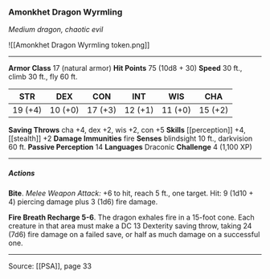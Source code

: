### Amonkhet Dragon Wyrmling
_Medium dragon, chaotic evil_

![[Amonkhet Dragon Wyrmling token.png]]




---

**Armor Class** 17 (natural armor)
**Hit Points** 75 (10d8 + 30)
**Speed** 30 ft., climb 30 ft., fly 60 ft.

| STR     | DEX     | CON     | INT     | WIS     | CHA     |
|---------|---------|---------|---------|---------|---------|
| 19 (+4) | 10 (+0) | 17 (+3) | 12 (+1) | 11 (+0) | 15 (+2) |

**Saving Throws** cha +4, dex +2, wis +2, con +5
**Skills** [[perception]] +4, [[stealth]] +2
**Damage Immunities** fire
**Senses** blindsight 10 ft., darkvision 60 ft.
**Passive Perception** 14
**Languages** Draconic
**Challenge** 4 (1,100 XP)

---

##### Actions
**Bite**. _Melee Weapon Attack:_ +6 to hit, reach 5 ft., one target. Hit: 9 (1d10 + 4) piercing damage plus 3 (1d6) fire damage.

**Fire Breath Recharge 5-6**. The dragon exhales fire in a 15-foot cone. Each creature in that area must make a DC 13 Dexterity saving throw, taking 24 (7d6) fire damage on a failed save, or half as much damage on a successful one.


---

Source: [[PSA]], page 33